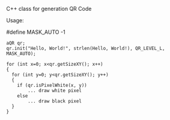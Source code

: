 C++ class for generation QR Code

Usage:

  #define MASK_AUTO -1
  
    aQR qr;
    qr.init("Hello, World!", strlen(Hello, World!), QR_LEVEL_L, MASK_AUTO);

    for (int x=0; x<qr.getSizeXY(); x++)
    {
      for (int y=0; y<qr.getSizeXY(); y++)
      {
        if (qr.isPixelWhite(x, y))
            ... draw white pixel
        else
            ... draw black pixel
      }
    }
